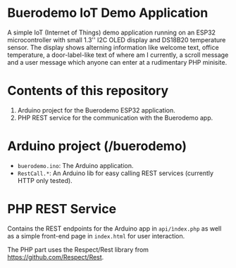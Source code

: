 # Buerodemo IoT Demo Application
A simple IoT (Internet of Things) demo application running on an ESP32 microcontroller with small 1.3'' I2C OLED display and DS18B20 temperature sensor.
The display shows alterning information like welcome text, office temperature, a door-label-like text of where am I currently, a scroll message and a user message which anyone can enter at a rudimentary PHP minisite.

# Contents of this repository #
1. Arduino project for the Buerodemo ESP32 application.
2. PHP REST service for the communication with the Buerodemo app.

# Arduino project (/buerodemo)
- ```buerodemo.ino```: The Arduino application.
- ```RestCall.*```: An Arduino lib for easy calling REST services (currently HTTP only tested).

# PHP REST Service
Contains the REST endpoints for the Arduino app in ```api/ìndex.php``` as well as a simple front-end page in ```index.html``` for user interaction.

The PHP part uses the Respect/Rest library from https://github.com/Respect/Rest.

